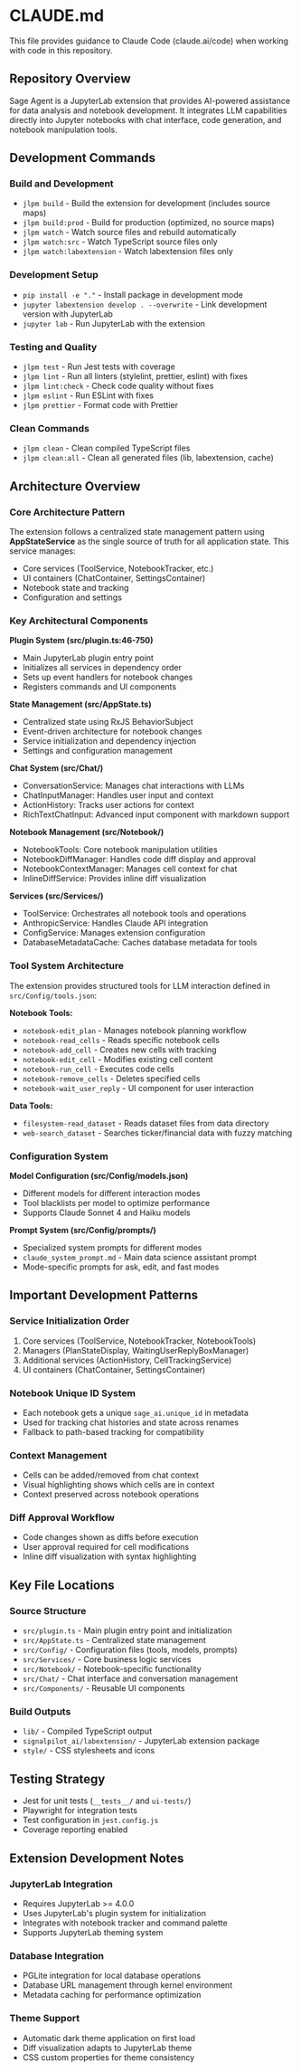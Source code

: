 # CLAUDE.md

This file provides guidance to Claude Code (claude.ai/code) when working with code in this repository.

## Repository Overview

Sage Agent is a JupyterLab extension that provides AI-powered assistance for data analysis and notebook development. It integrates LLM capabilities directly into Jupyter notebooks with chat interface, code generation, and notebook manipulation tools.

## Development Commands

### Build and Development
- `jlpm build` - Build the extension for development (includes source maps)
- `jlpm build:prod` - Build for production (optimized, no source maps)
- `jlpm watch` - Watch source files and rebuild automatically
- `jlpm watch:src` - Watch TypeScript source files only
- `jlpm watch:labextension` - Watch labextension files only

### Development Setup
- `pip install -e "."` - Install package in development mode
- `jupyter labextension develop . --overwrite` - Link development version with JupyterLab
- `jupyter lab` - Run JupyterLab with the extension

### Testing and Quality
- `jlpm test` - Run Jest tests with coverage
- `jlpm lint` - Run all linters (stylelint, prettier, eslint) with fixes
- `jlpm lint:check` - Check code quality without fixes
- `jlpm eslint` - Run ESLint with fixes
- `jlpm prettier` - Format code with Prettier

### Clean Commands
- `jlpm clean` - Clean compiled TypeScript files
- `jlpm clean:all` - Clean all generated files (lib, labextension, cache)

## Architecture Overview

### Core Architecture Pattern
The extension follows a centralized state management pattern using **AppStateService** as the single source of truth for all application state. This service manages:

- Core services (ToolService, NotebookTracker, etc.)
- UI containers (ChatContainer, SettingsContainer)
- Notebook state and tracking
- Configuration and settings

### Key Architectural Components

**Plugin System (src/plugin.ts:46-750)**
- Main JupyterLab plugin entry point
- Initializes all services in dependency order
- Sets up event handlers for notebook changes
- Registers commands and UI components

**State Management (src/AppState.ts)**
- Centralized state using RxJS BehaviorSubject
- Event-driven architecture for notebook changes
- Service initialization and dependency injection
- Settings and configuration management

**Chat System (src/Chat/)**
- ConversationService: Manages chat interactions with LLMs
- ChatInputManager: Handles user input and context
- ActionHistory: Tracks user actions for context
- RichTextChatInput: Advanced input component with markdown support

**Notebook Management (src/Notebook/)**
- NotebookTools: Core notebook manipulation utilities
- NotebookDiffManager: Handles code diff display and approval
- NotebookContextManager: Manages cell context for chat
- InlineDiffService: Provides inline diff visualization

**Services (src/Services/)**
- ToolService: Orchestrates all notebook tools and operations
- AnthropicService: Handles Claude API integration
- ConfigService: Manages extension configuration
- DatabaseMetadataCache: Caches database metadata for tools

### Tool System Architecture

The extension provides structured tools for LLM interaction defined in `src/Config/tools.json`:

**Notebook Tools:**
- `notebook-edit_plan` - Manages notebook planning workflow
- `notebook-read_cells` - Reads specific notebook cells  
- `notebook-add_cell` - Creates new cells with tracking
- `notebook-edit_cell` - Modifies existing cell content
- `notebook-run_cell` - Executes code cells
- `notebook-remove_cells` - Deletes specified cells
- `notebook-wait_user_reply` - UI component for user interaction

**Data Tools:**
- `filesystem-read_dataset` - Reads dataset files from data directory
- `web-search_dataset` - Searches ticker/financial data with fuzzy matching

### Configuration System

**Model Configuration (src/Config/models.json)**
- Different models for different interaction modes
- Tool blacklists per model to optimize performance
- Supports Claude Sonnet 4 and Haiku models

**Prompt System (src/Config/prompts/)**
- Specialized system prompts for different modes
- `claude_system_prompt.md` - Main data science assistant prompt
- Mode-specific prompts for ask, edit, and fast modes

## Important Development Patterns

### Service Initialization Order
1. Core services (ToolService, NotebookTracker, NotebookTools)
2. Managers (PlanStateDisplay, WaitingUserReplyBoxManager)  
3. Additional services (ActionHistory, CellTrackingService)
4. UI containers (ChatContainer, SettingsContainer)

### Notebook Unique ID System
- Each notebook gets a unique `sage_ai.unique_id` in metadata
- Used for tracking chat histories and state across renames
- Fallback to path-based tracking for compatibility

### Context Management
- Cells can be added/removed from chat context
- Visual highlighting shows which cells are in context
- Context preserved across notebook operations

### Diff Approval Workflow
- Code changes shown as diffs before execution
- User approval required for cell modifications
- Inline diff visualization with syntax highlighting

## Key File Locations

### Source Structure
- `src/plugin.ts` - Main plugin entry point and initialization
- `src/AppState.ts` - Centralized state management
- `src/Config/` - Configuration files (tools, models, prompts)
- `src/Services/` - Core business logic services
- `src/Notebook/` - Notebook-specific functionality
- `src/Chat/` - Chat interface and conversation management
- `src/Components/` - Reusable UI components

### Build Outputs
- `lib/` - Compiled TypeScript output
- `signalpilot_ai/labextension/` - JupyterLab extension package
- `style/` - CSS stylesheets and icons

## Testing Strategy

- Jest for unit tests (`__tests__/` and `ui-tests/`)
- Playwright for integration tests
- Test configuration in `jest.config.js`
- Coverage reporting enabled

## Extension Development Notes

### JupyterLab Integration
- Requires JupyterLab >= 4.0.0
- Uses JupyterLab's plugin system for initialization
- Integrates with notebook tracker and command palette
- Supports JupyterLab theming system

### Database Integration
- PGLite integration for local database operations
- Database URL management through kernel environment
- Metadata caching for performance optimization

### Theme Support
- Automatic dark theme application on first load
- Diff visualization adapts to JupyterLab theme
- CSS custom properties for theme consistency
